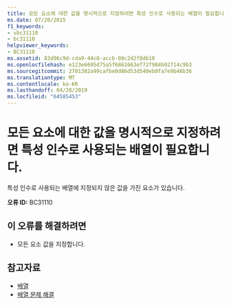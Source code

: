 ```yaml
---
title: 모든 요소에 대한 값을 명시적으로 지정하려면 특성 인수로 사용되는 배열이 필요합니다.
ms.date: 07/20/2015
f1_keywords:
- vbc31110
- bc31110
helpviewer_keywords:
- BC31110
ms.assetid: 83d96c9d-cda9-44c0-accb-08c2d2f8db10
ms.openlocfilehash: e123e6695d75a5f6861663ef72f984b92714c9b3
ms.sourcegitcommit: 2701302a99cafbe0d86d53d540eb0fa7e9b46b36
ms.translationtype: MT
ms.contentlocale: ko-KR
ms.lasthandoff: 04/28/2019
ms.locfileid: "64585453"
---
```

# <a name="arrays-used-as-attribute-arguments-are-required-to-explicitly-specify-values-for-all-elements"></a>모든 요소에 대한 값을 명시적으로 지정하려면 특성 인수로 사용되는 배열이 필요합니다.
특성 인수로 사용되는 배열에 지정되지 않은 값을 가진 요소가 있습니다.  
  
 **오류 ID:** BC31110  
  
## <a name="to-correct-this-error"></a>이 오류를 해결하려면  
  
- 모든 요소 값을 지정합니다.  
  
## <a name="see-also"></a>참고자료

- [배열](../../visual-basic/programming-guide/language-features/arrays/index.md)
- [배열 문제 해결](../../visual-basic/programming-guide/language-features/arrays/troubleshooting-arrays.md)
